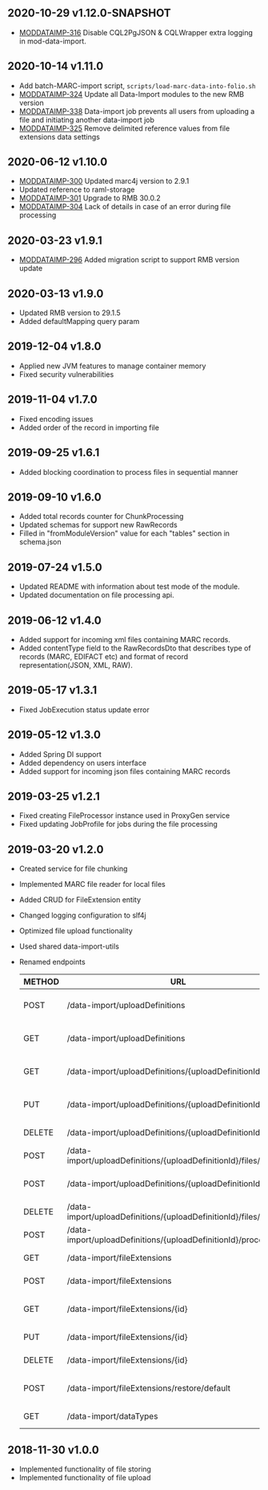 ## 2020-10-29 v1.12.0-SNAPSHOT
* [MODDATAIMP-316](https://issues.folio.org/browse/MODDATAIMP-316) Disable CQL2PgJSON & CQLWrapper extra logging in mod-data-import.

## 2020-10-14 v1.11.0
* Add batch-MARC-import script, `scripts/load-marc-data-into-folio.sh`
* [MODDATAIMP-324](https://issues.folio.org/browse/MODDATAIMP-324) Update all Data-Import modules to the new RMB version
* [MODDATAIMP-338](https://issues.folio.org/browse/MODDATAIMP-338) Data-import job prevents all users from uploading a file and initiating another data-import job
* [MODDATAIMP-325](https://issues.folio.org/browse/MODDATAIMP-325) Remove delimited reference values from file extensions data settings

## 2020-06-12 v1.10.0
* [MODDATAIMP-300](https://issues.folio.org/browse/MODDATAIMP-300) Updated marc4j version to 2.9.1
* Updated reference to raml-storage
* [MODDATAIMP-301](https://issues.folio.org/browse/MODDATAIMP-301) Upgrade to RMB 30.0.2
* [MODDATAIMP-304](https://issues.folio.org/browse/MODDATAIMP-304) Lack of details in case of an error during file processing

## 2020-03-23 v1.9.1
* [MODDATAIMP-296](https://issues.folio.org/browse/MODDATAIMP-296) Added migration script to support RMB version update

## 2020-03-13 v1.9.0
* Updated RMB version to 29.1.5
* Added defaultMapping query param

## 2019-12-04 v1.8.0
* Applied new JVM features to manage container memory
* Fixed security vulnerabilities

## 2019-11-04 v1.7.0
* Fixed encoding issues
* Added order of the record in importing file 

## 2019-09-25 v1.6.1
* Added blocking coordination to process files in sequential manner

## 2019-09-10 v1.6.0
* Added total records counter for ChunkProcessing 
* Updated schemas for support new RawRecords
* Filled in "fromModuleVersion" value for each "tables" section in schema.json

## 2019-07-24 v1.5.0
* Updated README with information about test mode of the module.
* Updated documentation on file processing api.

## 2019-06-12 v1.4.0
* Added support for incoming xml files containing MARC records.
* Added contentType field to the RawRecordsDto that describes type of records (MARC, EDIFACT etc) and format of record 
representation(JSON, XML, RAW).

## 2019-05-17 v1.3.1
* Fixed JobExecution status update error

## 2019-05-12 v1.3.0
* Added Spring DI support
* Added dependency on users interface
* Added support for incoming json files containing MARC records

## 2019-03-25 v1.2.1
* Fixed creating FileProcessor instance used in ProxyGen service
* Fixed updating JobProfile for jobs during the file processing

## 2019-03-20 v1.2.0
* Created service for file chunking
* Implemented MARC file reader for local files
* Added CRUD for FileExtension entity
* Changed logging configuration to slf4j
* Optimized file upload functionality
* Used shared data-import-utils
* Renamed endpoints

   | METHOD |             URL                                                    | DESCRIPTION                     |
   |--------|--------------------------------------------------------------------|---------------------------------|
   | POST   | /data-import/uploadDefinitions                                     | Create Upload Definition        |
   | GET    | /data-import/uploadDefinitions                                     | Get list of Upload Definitions  |
   | GET    | /data-import/uploadDefinitions/{uploadDefinitionId}                | Get Upload Definition by id     |
   | PUT    | /data-import/uploadDefinitions/{uploadDefinitionId}                | Update Upload Definition        |
   | DELETE | /data-import/uploadDefinitions/{uploadDefinitionId}                | Delete Upload Definition        |
   | POST   | /data-import/uploadDefinitions/{uploadDefinitionId}/files/{fileId} | Upload file                     |
   | POST   | /data-import/uploadDefinitions/{uploadDefinitionId}/files          | Add file to Upload Definition   |
   | DELETE | /data-import/uploadDefinitions/{uploadDefinitionId}/files/{fileId} | Delete file                     |
   | POST   | /data-import/uploadDefinitions/{uploadDefinitionId}/processFiles   | Start file processing           |
   | GET    | /data-import/fileExtensions                                        | Get list of File Extensions     |
   | POST   | /data-import/fileExtensions                                        | Create File Extension           |
   | GET    | /data-import/fileExtensions/{id}                                   | Get File Extension by id        |
   | PUT    | /data-import/fileExtensions/{id}                                   | Update File Extension           |
   | DELETE | /data-import/fileExtensions/{id}                                   | Delete File Extension           |
   | POST   | /data-import/fileExtensions/restore/default                        | Restore default File Extensions |
   | GET    | /data-import/dataTypes                                             | Get list of DataTypes           |


## 2018-11-30 v1.0.0
 * Implemented functionality of file storing
 * Implemented functionality of file upload
